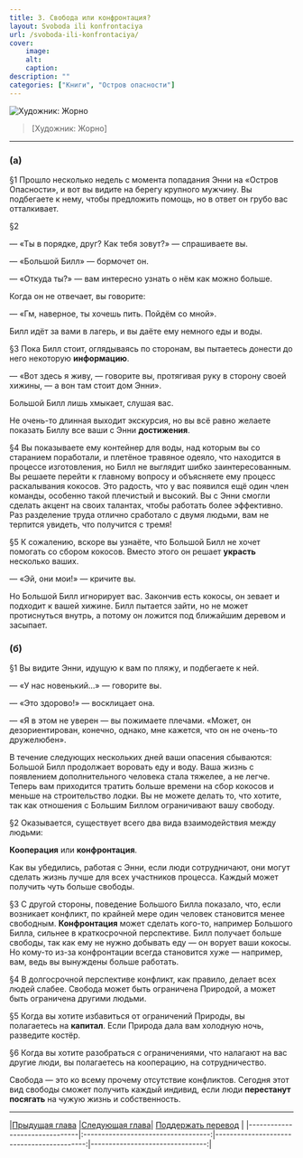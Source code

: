 ```yaml
---
title: 3. Свобода или конфронтация?
layout: Svoboda ili konfrontaciya
url: /svoboda-ili-konfrontaciya/
cover:
    image:
    alt: 
    caption: 
description: ""
categories: ["Книги", "Остров опасности"]
---
```


![Художник: Жорно](/img/books/antologiya-anarho-kapitalizma/3.jpg "")
>[Художник: Жорно]

-----


### <h3>(а)</h3>


§1 Прошло несколько недель с момента попадания Энни на «Остров Опасности», и вот вы видите на берегу крупного мужчину. Вы подбегаете к нему, чтобы предложить помощь, но в ответ он грубо вас отталкивает.

§2

— «Ты в порядке, друг? Как тебя зовут?» — спрашиваете вы.

— «Большой Билл» — бормочет он.

— «Откуда ты?» — вам интересно узнать о нём как можно больше.

Когда он не отвечает, вы говорите:

— «Гм, наверное, ты хочешь пить. Пойдём со мной».

Билл идёт за вами в лагерь, и вы даёте ему немного еды и воды.

§3 Пока Билл стоит, оглядываясь по сторонам, вы пытаетесь донести до него некоторую **информацию**.

— «Вот здесь я живу, — говорите вы, протягивая руку в сторону своей хижины, — а вон там стоит дом Энни».

Большой Билл лишь хмыкает, слушая вас.

Не очень-то длинная выходит экскурсия, но вы всё равно желаете показать Биллу все ваши с Энни **достижения**.

§4 Вы показываете ему контейнер для воды, над которым вы со старанием поработали, и плетёное травяное одеяло, что находится в процессе изготовления, но Билл не выглядит шибко заинтересованным. Вы решаете перейти к главному вопросу и объясняете ему процесс раскалывания кокосов. Это радость, что у вас появился ещё один член команды, особенно такой плечистый и высокий. Вы с Энни смогли сделать акцент на своих талантах, чтобы работать более эффективно. Раз разделение труда отлично сработало с двумя людьми, вам не терпится увидеть, что получится с тремя!

§5 К сожалению, вскоре вы узнаёте, что Большой Билл не хочет помогать со сбором кокосов. Вместо этого он решает **украсть** несколько ваших.

— «Эй, они мои!» — кричите вы.

Но Большой Билл игнорирует вас. Закончив есть кокосы, он зевает и подходит к вашей хижине. Билл пытается зайти, но не может протиснуться внутрь, а потому он ложится под ближайшим деревом и засыпает.

### <h3>(б)</h3>


§1 Вы видите Энни, идущую к вам по пляжу, и подбегаете к ней.

— «У нас новенький...» — говорите вы.

— «Это здорово!» — восклицает она.

— «Я в этом не уверен — вы пожимаете плечами. «Может, он дезориентирован, конечно, однако, мне кажется, что он не очень-то дружелюбен».

В течение следующих нескольких дней ваши опасения сбываются: Большой Билл продолжает воровать еду и воду. Ваша жизнь с появлением дополнительного человека стала тяжелее, а не легче. Теперь вам приходится тратить больше времени на сбор кокосов и меньше на строительство лодки. Вы не можете делать то, что хотите, так как отношения с Большим Биллом ограничивают вашу свободу.

§2 Оказывается, существует всего два вида взаимодействия между людьми:

**Кооперация** или **конфронтация**.

Как вы убедились, работая с Энни, если люди сотрудничают, они могут сделать жизнь лучше для всех участников процесса. Каждый может получить чуть больше свободы.

§3 С другой стороны, поведение Большого Билла показало, что, если возникает конфликт, по крайней мере один человек становится менее свободным. **Конфронтация** может сделать кого-то, например Большого Билла, сильнее в краткосрочной перспективе. Билл получает больше свободы, так как ему не нужно добывать еду — он ворует ваши кокосы. Но кому-то из-за конфронтации всегда становится хуже — например, вам, ведь вы вынуждены больше работать.

§4 В долгосрочной перспективе конфликт, как правило, делает всех людей слабее. Свобода может быть ограничена Природой, а может быть ограничена другими людьми.

§5 Когда вы хотите избавиться от ограничений Природы, вы полагаетесь на **капитал**. Если Природа дала вам холодную ночь, разведите костёр.

§6 Когда вы хотите разобраться с ограничениями, что налагают на вас другие люди, вы полагаетесь на кооперацию, на сотрудничество.

Свобода — это ко всему прочему отсутствие конфликтов. Сегодня этот вид свободы сможет получить каждый индивид, если люди **перестанут посягать** на чужую жизнь и собственность.

-----

|[Прыдущая глава](/ostrov-opasnosti-kapital-2/) |[Следующая глава](/nasilie-i-retribuciya/)| [Поддержать перевод](/0-ostrov-opasnosti/#h3поддержать-работуh3)    |
|-------------------------------|:-----------------------------------:|------------------------------------------:|--------------------------------:|